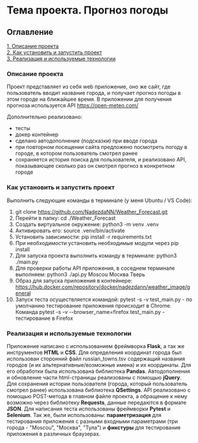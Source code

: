 # Тема проекта. Прогноз погоды

## Оглавление  
[1. Описание проекта](./README.md#Описание-проекта)   
[2. Как установить и запустить проект](./README.md#Как-установить-и-запустить-проект)  
[3. Реализация и используемые технологии](./README.md#Реализация-и-используемые-технологии)

### Описание проекта 
Проект представляет из себя web приложение, оно же сайт, где пользователь вводит название города, и получает прогноз погоды в этом городе на ближайшее время. В приложении для получения прогноза используется API https://open-meteo.com/ 

Дополнительно реализовано:
- тесты
- докер контейнер
- сделано автодополнение (подсказки) при вводе города
- при повторном посещении сайта предложено посмотреть погоду в городе, в котором пользователь смотрел ранее
- сохраняется история поиска для пользователя, и реализовано API, показывающее сколько раз он смотрел прогноз в конкретном городе

### Как установить и запустить проект
Выполнить следующие команды в терминале (у меня Ubuntu / VS Code):
1. git clone https://github.com/NadezdaNN/Weather_Forecast.git
2. Перейти в папку: cd ./Weather_Forecast
3. Создать виртуальное окружение: python3 -m venv .venv
4. Активировать его: source .venv/bin/activate
5. Установить зависимости: pip install -r requirements.txt
6. При необходимости установить необходимые модули через pip install 
7. Для запуска проекта выполнить команду в терминале: python3 ./main.py
8. Для проверки работы API приложения, в соседнем терминале выполняем: python3 ./api.py Moscou Москва Тверь
9. Образ для запуска приложения в контейнере: https://hub.docker.com/repository/docker/nadezdann/weather_image/general
10. Запуск теста осуществляется командой: pytest -s -v test_main.py - по умолчанию тестирование приложения происходит в Chrome. Команда pytest -s -v --browser_name=firefox test_main.py - тестирование в Firefox  

### Реализация и используемые технологии
Приложение написано с использованием фреймворка **Flask**, а так же инструментов **HTML** и **CSS**. Для определения координат города был использован сторонний файл russian_towns.tsv содержащий названия городов (и их альтернативные/возможные имена) и их координаты. Для его обработки была использована библиотека **Pandas**. Автодополнения и обновление части html-страницы реализованы с помощью **jQuery**. Для сохранения истории пользователя (города, который пользователь смотрел ранее) использована библиотека **QSettings**. API реализовано с помощью POST-метода в главном файле проекта, а обращение к нему возможно через библиотеку **Requests**, данные передаются в формате **JSON**. Для написания теста использованы фреймворки **Pytest** и **Selenium**. Так же, были использованы: **параметризация** для тестирования приложения с разными входными параметрами (три города - "Moscou", "Москва", "Тула") и **фикстуры** для тестирования приложения в различных браузерах. 
